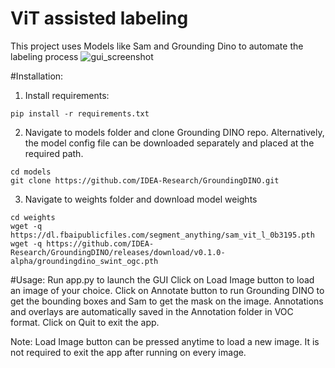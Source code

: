 # ViT assisted labeling
This project uses Models like Sam and Grounding Dino to automate the labeling process
![gui_screenshot](https://github.com/SivaTSS/ViT_assisted_labeling/assets/101558717/229a7f15-34aa-4d83-b330-a66f80b202cf)

#Installation:
1. Install requirements:
```
pip install -r requirements.txt
```

2. Navigate to models folder and clone Grounding DINO repo. Alternatively, the model config file can be downloaded separately and placed at the required path.
```
cd models
git clone https://github.com/IDEA-Research/GroundingDINO.git
```
3. Navigate to weights folder and download model weights
```
cd weights
wget -q https://dl.fbaipublicfiles.com/segment_anything/sam_vit_l_0b3195.pth
wget -q https://github.com/IDEA-Research/GroundingDINO/releases/download/v0.1.0-alpha/groundingdino_swint_ogc.pth
```

#Usage:
Run app.py to launch the GUI
Click on Load Image button to load an image of your choice.
Click on Annotate button to run Grounding DINO to get the bounding boxes and Sam to get the mask on the image. Annotations and overlays are automatically saved in the Annotation folder in VOC format.
Click on Quit to exit the app.

Note:
Load Image button can be pressed anytime to load a new image. It is not required to exit the app after running on every image. 
